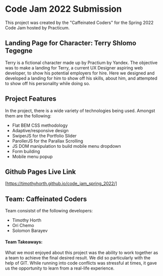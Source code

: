 # Code Jam 2022 Submission

This project was created by the "Caffeinated Coders" for the Spring 2022 Code Jam hosted by Practicum.

## Landing Page for Character: Terry Shlomo Tegegne

Terry is a fictional character made up by Practium by Yandex. The objective was to make a landing for Terry, a current UX Designer aspiring web developer, to show his potential employers for hire. Here we designed and developed a landing for him to show off his skills, about him, and attempted to show off his personality while doing so.

## Project Features

In the project, there is a wide variety of technologies being used.
Amongst them are the following:

- Flat BEM CSS methodology
- Adaptive/responsive design
- SwiperJS for the Portfolio Slider
- ParollerJS for the Parallax Scrolling
- JS DOM manipulation to build mobile menu dropdown
- Form building
- Mobile menu popup

## Github Pages Live Link

[https://timothyhorth.github.io/code_jam_spring_2022/]

## Team: Caffeinated Coders

Team consistst of the following developers:

- Timothy Horth
- Ori Chemo
- Solomon Barayev

#### Team Takeaways:

What we most enjoyed about this project was the ability to work together as a team to achieve the final desired result. We did so particularly with the help of GIT. While running into code conflicts was stressful at times, it gave us the opportunity to learn from a real-life experience.
